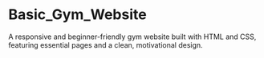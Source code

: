 # Basic_Gym_Website
A responsive and beginner-friendly gym website built with HTML and CSS, featuring essential pages and a clean, motivational design.
